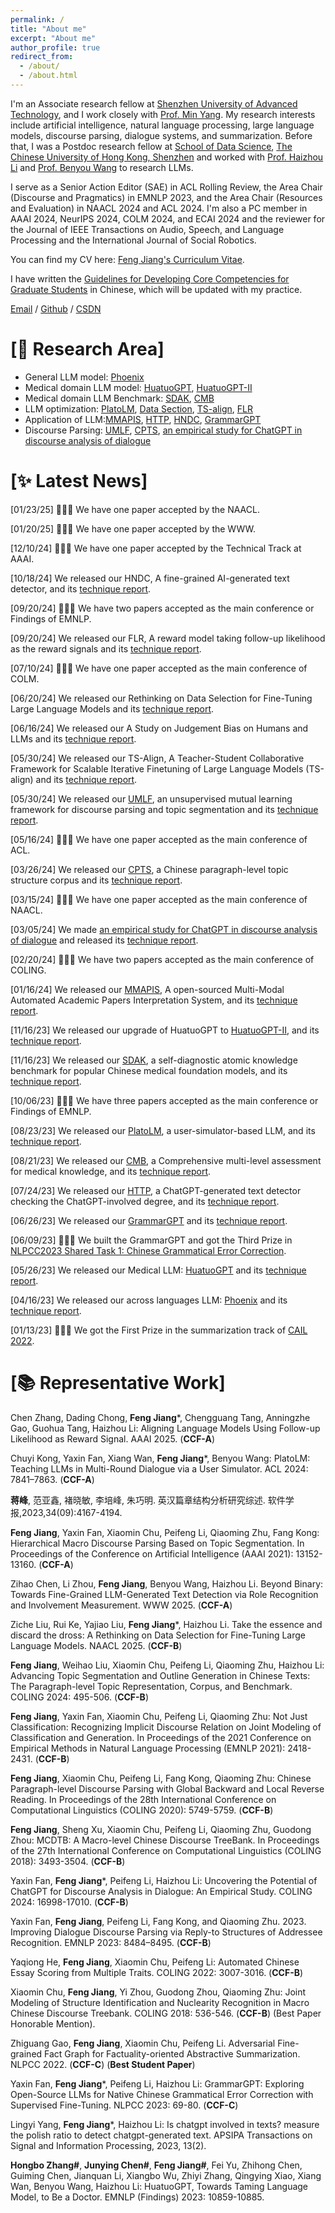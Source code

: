 ```yaml
---
permalink: /
title: "About me"
excerpt: "About me"
author_profile: true
redirect_from: 
  - /about/
  - /about.html
---
```

I'm an Associate research fellow at [Shenzhen University of Advanced Technology](https://www.cuhk.edu.cn/en), and I work closely with [Prof. Min Yang](https://minyang.me/). My research interests include artificial intelligence, natural language processing, large language models, discourse parsing, dialogue systems, and summarization. Before that, I was a Postdoc research fellow at [School of Data Science](https://sds.cuhk.edu.cn/), [The Chinese University of Hong Kong, Shenzhen](https://www.cuhk.edu.cn/en) and worked with [Prof. Haizhou Li](https://colips.org/~eleliha/) and [Prof. Benyou Wang](https://wabyking.github.io/old.html) to research LLMs.

I serve as a Senior Action Editor (SAE) in ACL Rolling Review, the Area Chair (Discourse and Pragmatics) in EMNLP 2023, and the Area Chair (Resources and Evaluation) in NAACL 2024 and ACL 2024. 
I'm also a PC member in AAAI 2024, NeurIPS 2024, COLM 2024, and ECAI 2024 and the reviewer for the Journal of IEEE Transactions on Audio, Speech, and Language Processing and the International Journal of Social Robotics.

You can find my CV here: [Feng Jiang's Curriculum Vitae](../assets/Curriculum_Vitae.pdf).

I have written the [Guidelines for Developing Core Competencies for Graduate Students](https://docs.qq.com/slide/DUnRncXZBbmF0eENs) in Chinese, which will be updated with my practice.

[Email](mailto:jiangfeng@suat-sz.edu.cn) / [Github](https://github.com/fjiangAI) / [CSDN](https://fjiang.blog.csdn.net/)

# [🔬 **Research Area**]

- General LLM model: [Phoenix](https://github.com/FreedomIntelligence/LLMZoo)
- Medical domain LLM model: [HuatuoGPT](https://github.com/FreedomIntelligence/HuatuoGPT), [HuatuoGPT-II](https://github.com/FreedomIntelligence/HuatuoGPT-II)
- Medical domain LLM Benchmark: [SDAK](https://github.com/FreedomIntelligence/SDAK), [CMB](https://github.com/FreedomIntelligence/CMB)
- LLM optimization: [PlatoLM](https://github.com/FreedomIntelligence/ReaLM), [Data Section](https://arxiv.org/pdf/2406.14115), [TS-align](https://arxiv.org/pdf/2405.20215), [FLR](https://arxiv.org/pdf/2409.13948)
- Application of LLM:[MMAPIS](https://github.com/fjiangAI/MMAPIS), [HTTP](https://github.com/FreedomIntelligence/ChatGPT-Detection-PR-HPPT), [HNDC](https://arxiv.org/pdf/2410.14259), [GrammarGPT](https://github.com/FreedomIntelligence/GrammarGPT)
- Discourse Parsing: [UMLF](https://github.com/Jeff-Sue/URT), [CPTS](https://github.com/fjiangAI/CPTS), [an empirical study for ChatGPT in discourse analysis of dialogue](https://github.com/yxfanSuda/GPTforDDA)




# [✨ **Latest News**]

[01/23/25] 🎉🎉🎉 We have one paper accepted by the NAACL.

[01/20/25] 🎉🎉🎉 We have one paper accepted by the WWW.

[12/10/24] 🎉🎉🎉 We have one paper accepted by the Technical Track at AAAI.

[10/18/24] We released our HNDC, A fine-grained AI-generated text detector, and its [technique report](https://arxiv.org/pdf/2410.14259). 

[09/20/24] 🎉🎉🎉 We have two papers accepted as the main conference or Findings of EMNLP.

[09/20/24] We released our FLR, A reward model taking follow-up likelihood as the reward signals and its [technique report](https://arxiv.org/pdf/2409.13948). 

[07/10/24] 🎉🎉🎉 We have one paper accepted as the main conference of COLM.

[06/20/24] We released our Rethinking on Data Selection for Fine-Tuning Large Language Models and its [technique report](https://arxiv.org/pdf/2406.14115).

[06/16/24] We released our A Study on Judgement Bias on Humans and LLMs and its [technique report](https://arxiv.org/pdf/2402.10669).

[05/30/24] We released our TS-Align, A Teacher-Student Collaborative Framework for Scalable Iterative Finetuning of Large Language Models (TS-align) and its [technique report](https://arxiv.org/pdf/2405.20215).

[05/30/24] We released our [UMLF](https://github.com/Jeff-Sue/URT), an unsupervised mutual learning framework for discourse parsing and topic segmentation and its [technique report](https://arxiv.org/pdf/2405.19799).

[05/16/24] 🎉🎉🎉 We have one paper accepted as the main conference of ACL.

[03/26/24] We released our [CPTS](https://github.com/fjiangAI/CPTS), a Chinese paragraph-level topic structure corpus and its [technique report](https://arxiv.org/pdf/2305.14790).

[03/15/24] 🎉🎉🎉 We have one paper accepted as the main conference of NAACL.

[03/05/24] We made [an empirical study for ChatGPT in discourse analysis of dialogue](https://github.com/yxfanSuda/GPTforDDA) and released its [technique report](https://arxiv.org/pdf/2305.08391).

[02/20/24] 🎉🎉🎉 We have two papers accepted as the main conference of COLING.

[01/16/24] We released our [MMAPIS](https://github.com/fjiangAI/MMAPIS), A open-sourced Multi-Modal Automated Academic Papers Interpretation System, and its [technique report](https://arxiv.org/abs/2401.09150).

[11/16/23] We released our upgrade of HuatuoGPT to [HuatuoGPT-II](https://github.com/FreedomIntelligence/HuatuoGPT-II), and its [technique report](https://arxiv.org/abs/2311.09774).

[11/16/23] We released our [SDAK](https://github.com/FreedomIntelligence/SDAK), a self-diagnostic atomic knowledge benchmark for popular Chinese medical foundation models, and its [technique report](https://arxiv.org/abs/2310.11722).

[10/06/23] 🎉🎉🎉 We have three papers accepted as the main conference or Findings of EMNLP.

[08/23/23] We released our [PlatoLM](https://github.com/FreedomIntelligence/ReaLM), a user-simulator-based LLM, and its [technique report](https://arxiv.org/abs/2308.11534v1).

[08/21/23] We released our [CMB](https://github.com/FreedomIntelligence/CMB), a Comprehensive multi-level assessment for medical knowledge, and its [technique report](https://arxiv.org/abs/2308.08833).

[07/24/23] We released our [HTTP](https://github.com/FreedomIntelligence/ChatGPT-Detection-PR-HPPT), a ChatGPT-generated text detector checking the ChatGPT-involved degree, and its [technique report](https://arxiv.org/abs/2307.11380).

[06/26/23] We released our [GrammarGPT](https://github.com/FreedomIntelligence/GrammarGPT) and its [technique report](https://arxiv.org/abs/2307.13923).

[06/09/23] 🎉🎉🎉 We built the GrammarGPT and got the Third Prize in [NLPCC2023 Shared Task 1:  Chinese Grammatical Error Correction](https://github.com/masr2000/NaCGEC).

[05/26/23] We released our Medical LLM: [HuatuoGPT](https://github.com/FreedomIntelligence/HuatuoGPT) and its [technique report](https://arxiv.org/abs/2305.15075).

[04/16/23] We released our across languages LLM: [Phoenix](https://github.com/FreedomIntelligence/LLMZoo) and its [technique report](https://arxiv.org/abs/2304.10453).

[01/13/23] 🎉🎉🎉 We got the First Prize in the summarization track of [CAIL 2022](http://cail.cipsc.org.cn/task_summit.html?raceID=4&cail_tag=2022).

# [📚 **Representative Work**]

Chen Zhang, Dading Chong, **Feng Jiang***, Chengguang Tang, Anningzhe Gao, Guohua Tang, Haizhou Li: Aligning Language Models Using Follow-up Likelihood as Reward Signal. AAAI 2025. (**CCF-A**)

Chuyi Kong, Yaxin Fan, Xiang Wan, **Feng Jiang***, Benyou Wang: PlatoLM: Teaching LLMs in Multi-Round Dialogue via a User Simulator. ACL 2024: 7841–7863. (**CCF-A**)

**蒋峰**, 范亚鑫, 褚晓敏, 李培峰, 朱巧明. 英汉篇章结构分析研究综述. 软件学报,2023,34(09):4167-4194. 

**Feng Jiang**, Yaxin Fan, Xiaomin Chu, Peifeng Li, Qiaoming Zhu, Fang Kong: Hierarchical Macro Discourse Parsing Based on Topic Segmentation. In Proceedings of the Conference on Artificial Intelligence (AAAI 2021): 13152-13160. (**CCF-A**)

Zihao Chen, Li Zhou, **Feng Jiang**, Benyou Wang, Haizhou Li. Beyond Binary: Towards Fine-Grained LLM-Generated Text Detection via Role Recognition and Involvement Measurement. WWW 2025. (**CCF-A**)

Ziche Liu, Rui Ke, Yajiao Liu, **Feng Jiang***, Haizhou Li. Take the essence and discard the dross: A Rethinking on Data Selection for Fine-Tuning Large Language Models. NAACL 2025. (**CCF-B**)

**Feng Jiang**, Weihao Liu, Xiaomin Chu, Peifeng Li, Qiaoming Zhu, Haizhou Li: Advancing Topic Segmentation and Outline Generation in Chinese Texts: The Paragraph-level Topic Representation, Corpus, and Benchmark. COLING 2024: 495-506. (**CCF-B**)

**Feng Jiang**, Yaxin Fan, Xiaomin Chu, Peifeng Li, Qiaoming Zhu: Not Just Classification: Recognizing Implicit Discourse Relation on Joint Modeling of Classification and Generation. In Proceedings of the 2021 Conference on Empirical Methods in Natural Language Processing (EMNLP 2021): 2418-2431. (**CCF-B**)

**Feng Jiang**, Xiaomin Chu, Peifeng Li, Fang Kong, Qiaoming Zhu: Chinese Paragraph-level Discourse Parsing with Global Backward and Local Reverse Reading. In Proceedings of the 28th International Conference on Computational Linguistics (COLING 2020): 5749-5759. (**CCF-B**)

**Feng Jiang**, Sheng Xu, Xiaomin Chu, Peifeng Li, Qiaoming Zhu, Guodong Zhou: MCDTB: A Macro-level Chinese Discourse TreeBank. In Proceedings of the 27th International Conference on Computational Linguistics (COLING 2018): 3493-3504. (**CCF-B**)

Yaxin Fan, **Feng Jiang***, Peifeng Li, Haizhou Li: Uncovering the Potential of ChatGPT for Discourse Analysis in Dialogue: An Empirical Study. COLING 2024: 16998-17010. (**CCF-B**)

Yaxin Fan, **Feng Jiang**, Peifeng Li, Fang Kong, and Qiaoming Zhu. 2023. Improving Dialogue Discourse Parsing via Reply-to Structures of Addressee Recognition. EMNLP 2023: 8484–8495. (**CCF-B**)

Yaqiong He, **Feng Jiang**, Xiaomin Chu, Peifeng Li: Automated Chinese Essay Scoring from Multiple Traits. COLING 2022: 3007-3016. (**CCF-B**)

Xiaomin Chu, **Feng Jiang**, Yi Zhou, Guodong Zhou, Qiaoming Zhu: Joint Modeling of Structure Identification and Nuclearity Recognition in Macro Chinese Discourse Treebank. COLING 2018: 536-546. (**CCF-B**) (Best Paper Honorable Mention).

Zhiguang Gao, **Feng Jiang**, Xiaomin Chu, Peifeng Li. Adversarial Fine-grained Fact Graph for Factuality-oriented Abstractive Summarization. NLPCC 2022. (**CCF-C**) (**Best Student Paper**)

Yaxin Fan, **Feng Jiang***, Peifeng Li, Haizhou Li: GrammarGPT: Exploring Open-Source LLMs for Native Chinese Grammatical Error Correction with Supervised Fine-Tuning. NLPCC 2023: 69-80. (**CCF-C**)

Lingyi Yang, **Feng Jiang***, Haizhou Li: Is chatgpt involved in texts? measure the polish ratio to detect chatgpt-generated text. APSIPA Transactions on Signal and Information Processing, 2023, 13(2).

**Hongbo Zhang#**, **Junying Chen#**, **Feng Jiang#**, Fei Yu, Zhihong Chen, Guiming Chen, Jianquan Li, Xiangbo Wu, Zhiyi Zhang, Qingying Xiao, Xiang Wan, Benyou Wang, Haizhou Li:
HuatuoGPT, Towards Taming Language Model, to Be a Doctor. EMNLP (Findings) 2023: 10859-10885.

